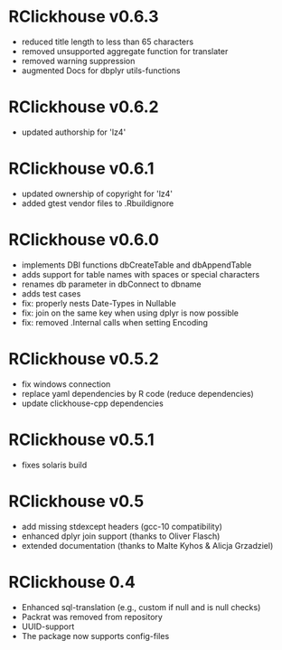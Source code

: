 RClickhouse v0.6.3
==============

 * reduced title length to less than 65 characters
 * removed unsupported aggregate function for translater
 * removed warning suppression
 * augmented Docs for dbplyr utils-functions

RClickhouse v0.6.2
==============

 * updated authorship for 'lz4'

RClickhouse v0.6.1
==============

 * updated ownership of copyright for 'lz4'
 * added gtest vendor files to .Rbuildignore

RClickhouse v0.6.0
==============

 * implements DBI functions dbCreateTable and dbAppendTable
 * adds support for table names with spaces or special characters
 * renames db parameter in dbConnect to dbname
 * adds test cases
 * fix: properly nests Date-Types in Nullable
 * fix: join on the same key when using dplyr is now possible
 * fix: removed .Internal calls when setting Encoding


RClickhouse v0.5.2
==============

 * fix windows connection
 * replace yaml dependencies by R code (reduce dependencies)
 * update clickhouse-cpp dependencies


RClickhouse v0.5.1
==============

 * fixes solaris build


RClickhouse v0.5
==============

 * add missing stdexcept headers (gcc-10 compatibility)
 * enhanced dplyr join support (thanks to Oliver Flasch)
 * extended documentation (thanks to Malte Kyhos & Alicja Grzadziel)


RClickhouse 0.4
==============

 * Enhanced sql-translation (e.g., custom if null and is null checks)
 * Packrat was removed from repository
 * UUID-support
 * The package now supports config-files
